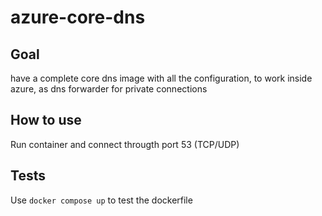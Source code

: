 # azure-core-dns

## Goal

have a complete core dns image with all the configuration, to work inside azure, as dns forwarder for private connections

## How to use

Run container and connect througth port 53 (TCP/UDP)

## Tests

Use `docker compose up` to test the dockerfile
